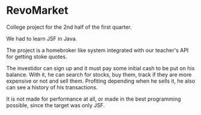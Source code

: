 # RevoMarket
College project for the 2nd half of the first quarter.

We had to learn JSF in Java.

The project is a homebroker like system integrated with our teacher's API for getting stoke quotes.

The investidor can sign up and it must pay some initial cash to be put on his balance. With it, he can search for stocks, buy them, track if they are more expensive or not and sell them. Profiting depending when he sells it, he also can see a history of his transactions.

It is not made for performance at all, or made in the best programming possible, since the target was only JSF.
